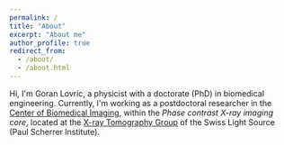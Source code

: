```yaml
---
permalink: /
title: "About"
excerpt: "About me"
author_profile: true
redirect_from:
  - /about/
  - /about.html
---
```


Hi, I'm Goran Lovric, a physicist with a doctorate (PhD) in biomedical engineering. Currently, I'm working as a postdoctoral researcher in the [Center of Biomedical Imaging](http://www.cibm.ch/), within the *Phase contrast X-ray imaging core*, located at the [X-ray Tomography Group](https://www.psi.ch/x-ray-tomography-group/) of the Swiss Light Source (Paul Scherrer Institute).
